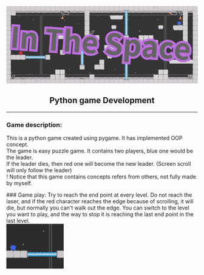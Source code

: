 ![image](https://github.com/Hmc-1209/InTheSpace/blob/develop/imgs/markdown/title.png)  
<h2 style="text-align: center">Python game Development</h2>


---


### Game description:  
This is a python game created using pygame. It has implemented OOP concept.  
The game is easy puzzle game. It contains two players, blue one would be the leader.  
If the leader dies, then red one will become the new leader. (Screen scroll will only follow the leader)  
! Notice that this game contains concepts refers from others, not fully made by myself.

<div width="50%">
### Game play:
Try to reach the end point at every level. Do not reach the laser, 
and if the red character reaches the edge because of scrolling, it will die, but normally you can't walk out the edge.
You can switch to the level you want to play, and the way to stop it is reaching the last end point in the last 
level. 
</div>
<div width="50%">
<img src="https://github.com/Hmc-1209/InTheSpace/blob/develop/imgs/markdown/laser.gif" width="30%" height="40%"> 
</div>